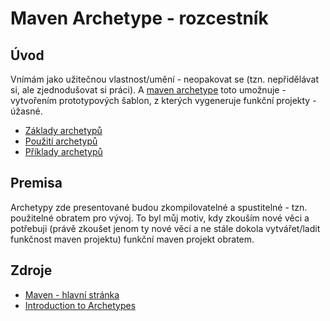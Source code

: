 # Maven Archetype - rozcestník

## Úvod
Vnímám jako užitečnou vlastnost/umění - neopakovat se (tzn. nepřidělávat si, ale zjednodušovat si práci). A [maven archetype](https://maven.apache.org/guides/introduction/introduction-to-archetypes.html) toto umožnuje - vytvořením prototypových šablon, z kterých vygeneruje funkční projekty - úžasné.

* [Základy archetypů](./STUDY.md)
* [Použití archetypů](./quickstart)
* [Příklady archetypů](./examples)

## Premisa
Archetypy zde presentované budou zkompilovatelné a spustitelné - tzn. použitelné obratem pro vývoj. To byl můj motiv, kdy zkouším nové věci a potřebuji (právě zkoušet jenom ty nové věci a ne stále dokola vytvářet/ladit funkčnost maven projektu) funkční maven projekt obratem.

## Zdroje
* [Maven - hlavní stránka](https://github.com/tomascejka/java/tree/main/maven)
* [Introduction to Archetypes](https://maven.apache.org/guides/introduction/introduction-to-archetypes.html)
